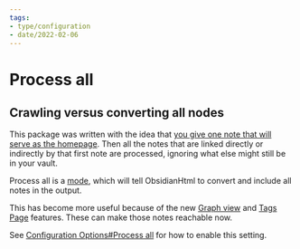 ```yaml
---
tags:
- type/configuration
- date/2022-02-06
---
```

   
# Process all   
## Crawling versus converting all nodes   
This package was written with the idea that [you give one note that will serve as the homepage](../Configurations/Modes.md#entrypoint-mode). Then all the notes that are linked directly or indirectly by that first note are processed, ignoring what else might still be in your vault.   
   
Process all is a [mode](../Configurations/Modes.md), which will tell ObsidianHtml to convert and include all notes in the output.    
   
This has become more useful because of the new [Graph view](../Configurations/Graph%20view.md) and [Tags Page](../Configurations/Tags%20Page.md) features. These can make those notes reachable now.    
   
See [Configuration Options#Process all](../Configurations/Configuration%20Options.md#process-all) for how to enable this setting.